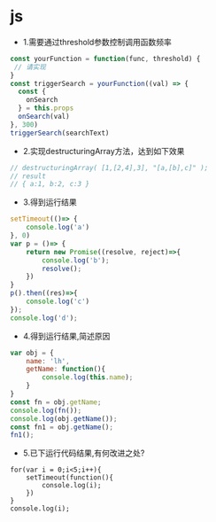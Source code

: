# js

- 1.需要通过threshold参数控制调用函数频率

```javascript
const yourFunction = function(func, threshold) {
 // 请实现
}
const triggerSearch = yourFunction((val) => {
  const {
    onSearch
  } = this.props
  onSearch(val)
}, 300)
triggerSearch(searchText)

```

- 2.实现destructuringArray方法，达到如下效果

```javascript
// destructuringArray( [1,[2,4],3], "[a,[b],c]" );
// result
// { a:1, b:2, c:3 }

```

- 3.得到运行结果

```javascript
setTimeout(()=> {
	console.log('a')	
}, 0)
var p = ()=> {
	return new Promise((resolve, reject)=>{
		console.log('b');
		resolve();	
	})
}
p().then((res)=>{
	console.log('c')	
});
console.log('d');
```

- 4.得到运行结果,简述原因
```javascript
var obj = {
	name: 'lh',
	getName: function(){
		console.log(this.name);
	}
}
const fn = obj.getName;
console.log(fn());
console.log(obj.getName());
const fn1 = obj.getName();
fn1();
```

- 5.已下运行代码结果,有何改进之处?
```
for(var i = 0;i<5;i++){
	setTimeout(function(){
		console.log(i);	
	})
}
console.log(i);
```